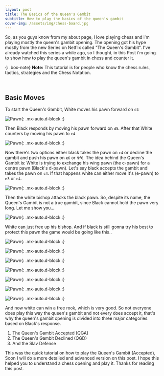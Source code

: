 ```yaml
---
layout: post
title: The Basics of the Queen's Gambit 
subtitle: How to play the basics of the queen's gambit
cover-img: /assets/img/chess-board.jpg
---
```


So, as you guys know from my about page, I love playing chess and i'm playing mostly the queen's gambit opening. The opening got his hype mostly from the new Series on Netflix called "The Queen's Gambit". I've already watched this series a while ago, so I thought, in this Post i'm going to show how to play the queen's gambit in chess and counter it.

{: .box-note}
**Note:** This tutorial is for people who know the chess rules, tactics, strategies and the Chess Notation.

<br>

## Basic Moves

To start the Queen's Gambit, White moves his pawn forward on ``d4``

![Pawn](/assets/img/chess1.jpg){: .mx-auto.d-block :}

Then Black responds by moving his pawn forward on ``d5``.
After that White counters by moving his pawn to ``c4``

![Pawn](/assets/img/chess2.png){: .mx-auto.d-block :}

Now there's two options either black takes the pawn on ``c4`` or decline the gambit and push his pawn on ``e6`` or ``Nf6``.
The idea behind the Queen's Gambit is: White is trying to exchange his wing pawn (the c-pawn) for a centre pawn (Black's d-pawn). Let's say black accepts the gambit and takes the pawn on ``c4``. If that happens white can either move it's (e-pawn) to ``e3`` or ``e4``.

![Pawn](/assets/img/chess3.png){: .mx-auto.d-block :}

Then the white bishop attacks the black pawn. So, despite its name, the Queen's Gambit is not a true gambit, since Black cannot hold the pawn very long. Let me show you...

![Pawn](/assets/img/chess4.png){: .mx-auto.d-block :}

White can just free up his bishop. And if black is still gonna try his best to protect this pawn the game would be going like this..

![Pawn](/assets/img/chess5.png){: .mx-auto.d-block :}

![Pawn](/assets/img/chess6.png){: .mx-auto.d-block :}

![Pawn](/assets/img/chess7.png){: .mx-auto.d-block :}

![Pawn](/assets/img/chess8.png){: .mx-auto.d-block :}

![Pawn](/assets/img/chess9.png){: .mx-auto.d-block :}

![Pawn](/assets/img/chess10.png){: .mx-auto.d-block :}

![Pawn](/assets/img/chess11.png){: .mx-auto.d-block :}

And now white can win a free rook, which is very good. 
So not everyone does play this way the queen's gambit and not every does accept it, that's why the queen's gambit opening is divided into three major categories based on Black's response.

1. The Queen's Gambit Accepted (QGA)
2. The Queen's Gambit Declined (QGD)
3. And the Slav Defense

This was the quick tutorial on how to play the Queen's Gambit (Accepted), Soon I will do a more detailed and advanced version on this post. I hope this helped you to understand a chess opening and play it. Thanks for reading this post.